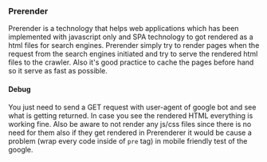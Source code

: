 ### Prerender
Prerender is a technology that helps web applications which has been implemented with javascript only and SPA technology to got rendered as a html files for search engines.
Prerender simply try to render pages when the request from the search engines initiated and try to serve the rendered html files to the crawler. Also it's good practice to cache the pages before hand so it serve as fast as possible.

#### Debug
You just need to send a GET request with user-agent of google bot and see what is getting returned. In case you see the rendered HTML everything is working fine.
Also be aware to not render any js/css files since there is no need for them also if they get rendered in Prerenderer it would be cause a problem (wrap every code inside of `pre` tag) in mobile friendly test of the google.